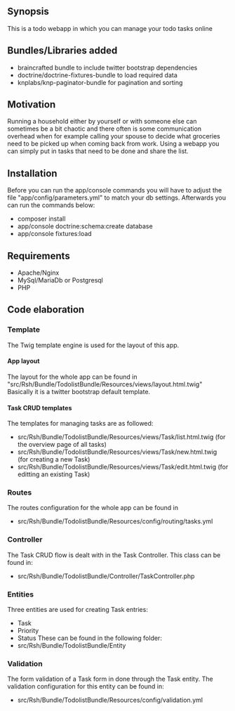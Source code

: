 ## Synopsis
This is a todo webapp in which you can manage your todo tasks online

## Bundles/Libraries added
- braincrafted bundle to include twitter bootstrap dependencies
- doctrine/doctrine-fixtures-bundle to load required data
- knplabs/knp-paginator-bundle for pagination and sorting


## Motivation
Running a household either by yourself or with someone else can sometimes be a bit chaotic and there often is some communication overhead
when for example calling your spouse to decide what groceries need to be picked up when coming back from work.
Using a webapp you can simply put in tasks that need to be done and share the list.


## Installation
Before you can run the app/console commands you will have to adjust the file "app/config/parameters.yml" to match your db settings.
Afterwards you can run the commands below:

- composer install
- app/console doctrine:schema:create database
- app/console fixtures:load

## Requirements
- Apache/Nginx
- MySql/MariaDb or Postgresql
- PHP

## Code elaboration
### Template
The Twig template engine is used for the layout of this app.

#### App layout
The layout for the whole app can be found  in "src/Rsh/Bundle/TodolistBundle/Resources/views/layout.html.twig"
Basically it is a twitter bootstrap default template.

#### Task CRUD templates
The templates for managing tasks are as followed:
- src/Rsh/Bundle/TodolistBundle/Resources/views/Task/list.html.twig (for the overview page of all tasks)
- src/Rsh/Bundle/TodolistBundle/Resources/views/Task/new.html.twig (for creating a new Task)
- src/Rsh/Bundle/TodolistBundle/Resources/views/Task/edit.html.twig (for editting an existing Task)

### Routes
The routes configuration for the whole app can be found in
- src/Rsh/Bundle/TodolistBundle/Resources/config/routing/tasks.yml

### Controller
The Task CRUD flow is dealt with in the Task Controller. This class can be found in:
- src/Rsh/Bundle/TodolistBundle/Controller/TaskController.php

### Entities
Three entities are used for creating Task entries:
- Task
- Priority
- Status
These can be found in the following folder:
- src/Rsh/Bundle/TodolistBundle/Entity

### Validation
The form validation of a Task form in done through the Task entity. The validation configuration for this entity can be found in:
- src/Rsh/Bundle/TodolistBundle/Resources/config/validation.yml

